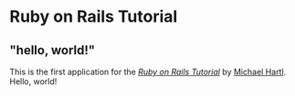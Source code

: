 # Ruby on Rails Tutorial

## "hello, world!"

This is the first application for the [*Ruby on Rails Tutorial*](http://www.railstutorial.org/) by [Michael Hartl](http://www.michaelhartl.com/). Hello, world!
